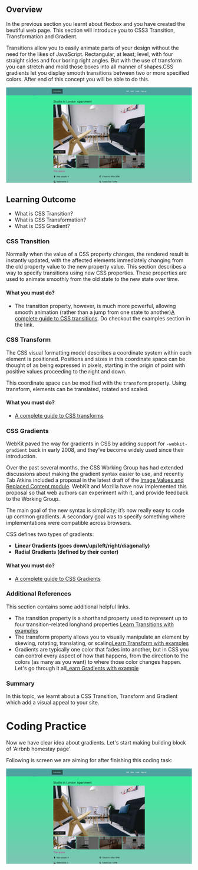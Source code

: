 ## Overview

In the previous section you learnt about flexbox and you have created the beutiful web page. This section will introduce you to CSS3 Transition, Transformation and Gradient.

Transitions allow you to easily animate parts of your design without the need for the likes of JavaScript. Rectangular, at least; level, with four straight sides and four boring right angles. But with the use of transform you can stretch and mold those boxes into all manner of shapes.CSS gradients let you display smooth transitions between two or more specified colors. After end of this concept you will be able to do this.

![gradient](https://github.com/greyatom-school/the-minerva-project/blob/master/FEWD/sprint_1/2.Basics_of_CSS/images/gradient.png)

## Learning Outcome

- What is CSS Transition?
- What is CSS Transformation?
- What is CSS Gradient?

### CSS Transition

Normally when the value of a CSS property changes, the rendered result is instantly updated, with the affected elements immediately changing from the old property value to the new property value. This section describes a way to specify transitions using new CSS properties. These properties are used to animate smoothly from the old state to the new state over time.

#### What you must do?

- The transition property, however, is much more powerful, allowing smooth animation (rather than a jump from one state to another)[A complete guide to CSS transitions](https://www.htmldog.com/guides/css/advanced/transitions/). Do checkout the examples section in the link.

### CSS Transform

The CSS visual formatting model describes a coordinate system within each element is positioned. Positions and sizes in this coordinate space can be thought of as being expressed in pixels, starting in the origin of point with positive values proceeding to the right and down.

This coordinate space can be modified with the `transform` property. Using transform, elements can be translated, rotated and scaled.

#### What you must do?

- [A complete guide to CSS transforms](https://www.htmldog.com/guides/css/advanced/transformations/)

### CSS Gradients

WebKit paved the way for gradients in CSS by adding support for `-webkit-gradient` back in early 2008, and they’ve become widely used since their introduction.

Over the past several months, the CSS Working Group has had extended discussions about making the gradient syntax easier to use, and recently Tab Atkins included a proposal in the latest draft of the [Image Values and Replaced Content module](http://dev.w3.org/csswg/css3-images/). WebKit and Mozilla have now implemented this proposal so that web authors can experiment with it, and provide feedback to the Working Group.

The main goal of the new syntax is simplicity; it’s now really easy to code up common gradients. A secondary goal was to specify something where implementations were compatible across browsers.

CSS defines two types of gradients:

- **Linear Gradients (goes down/up/left/right/diagonally)**
- **Radial Gradients (defined by their center)**

#### What you must do?

- [A complete guide to CSS Gradients](https://www.htmldog.com/guides/css/advanced/gradients/)

### Additional References

This section contains some additional helpful links.

- The transition property is a shorthand property used to represent up to four transition-related longhand properties [Learn Transitions with examples](https://css-tricks.com/almanac/properties/t/transition/)
- The transform property allows you to visually manipulate an element by skewing, rotating, translating, or scaling[Learn Transform with examples](https://css-tricks.com/almanac/properties/t/transform/)
- Gradients are typically one color that fades into another, but in CSS you can control every aspect of how that happens, from the direction to the colors (as many as you want) to where those color changes happen. Let's go through it all[Learn Gradients with example](https://css-tricks.com/css3-gradients/)

### Summary

In this topic, we learnt about a CSS Transition, Transform and Gradient which add a visual appeal to your site.


# Coding Practice

Now we have clear idea about gradients. Let's start making building block of 'Airbnb homestay page' 

Following is screen we are aiming for after finishing this coding task:


![gradient](https://github.com/greyatom-school/the-minerva-project/blob/master/FEWD/sprint_1/2.Basics_of_CSS/images/gradient.png)
